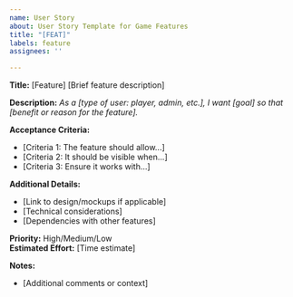 ```yaml
---
name: User Story
about: User Story Template for Game Features
title: "[FEAT]"
labels: feature
assignees: ''

---
```


**Title:** [Feature] [Brief feature description]

**Description:**
_As a [type of user: player, admin, etc.], I want [goal] so that [benefit or reason for the feature]._

**Acceptance Criteria:**
- [Criteria 1: The feature should allow...]
- [Criteria 2: It should be visible when...]
- [Criteria 3: Ensure it works with...]

**Additional Details:**
- [Link to design/mockups if applicable]
- [Technical considerations]
- [Dependencies with other features]

**Priority:** High/Medium/Low  
**Estimated Effort:** [Time estimate]

**Notes:**
- [Additional comments or context]
